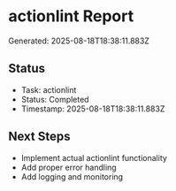 # actionlint Report

Generated: 2025-08-18T18:38:11.883Z

## Status
- Task: actionlint
- Status: Completed
- Timestamp: 2025-08-18T18:38:11.883Z

## Next Steps
- Implement actual actionlint functionality
- Add proper error handling
- Add logging and monitoring
